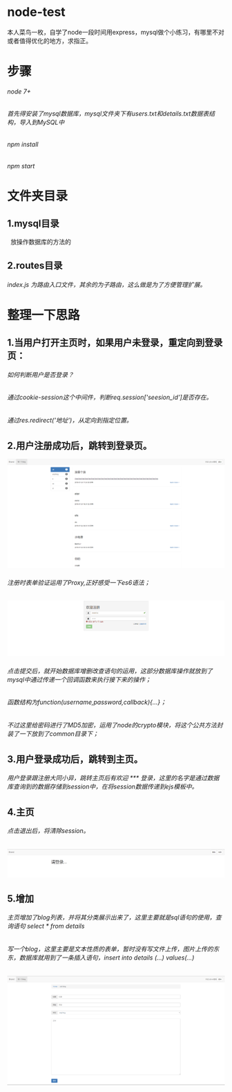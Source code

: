 # node-test
本人菜鸟一枚，自学了node一段时间用express，mysql做个小练习，有哪里不对或者值得优化的地方，求指正。
# 步骤
###### node 7+
###### 首先得安装了mysql数据库，mysql文件夹下有users.txt和details.txt数据表结构，导入到MySQL中
###### npm install
###### npm start
# 文件夹目录
## 1.mysql目录
   放操作数据库的方法的
## 2.routes目录
  ###### index.js 为路由入口文件，其余的为子路由，这么做是为了方便管理扩展。
# 整理一下思路
## 1.当用户打开主页时，如果用户未登录，重定向到登录页：
 ###### 如何判断用户是否登录？
 ###### 通过cookie-session这个中间件，判断req.session['seesion_id']是否存在。
 ###### 通过res.redirect('地址')，从定向到指定位置。
## 2.用户注册成功后，跳转到登录页。
![login](https://github.com/zjfcool/node-test/blob/master/public/images/login.png)
###### 注册时表单验证运用了Proxy,正好感受一下es6语法；
![reg](https://github.com/zjfcool/node-test/blob/master/public/images/reg.png)
###### 点击提交后，就开始数据库增删改查语句的运用，这部分数据库操作就放到了mysql中通过传递一个回调函数来执行接下来的操作；
###### 函数结构为function(username,password,callback){...}；
###### 不过这里给密码进行了MD5加密，运用了node的crypto模块，将这个公共方法封装了一下放到了common目录下；
## 3.用户登录成功后，跳转到主页。
###### 用户登录跟注册大同小异，跳转主页后有欢迎 *** 登录，这里的名字是通过数据库查询到的数据存储到session中，在将session数据传递到ejs模板中。
## 4.主页
###### 点击退出后，将清除session。
![logout](https://github.com/zjfcool/node-test/blob/master/public/images/logout.png)
## 5.增加
###### 主页增加了blog列表，并将其分类展示出来了，这里主要就是sql语句的使用，查询语句 select * from details
###### 写一个blog，这里主要是文本性质的表单，暂时没有写文件上传，图片上传的东东，数据库就用到了一条插入语句，insert into details (...)  values(...)
![blog](https://github.com/zjfcool/node-test/blob/master/public/images/blog.png)

